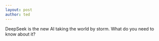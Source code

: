 ```yaml
---
layout: post
author: ted
---
```

DeepSeek is the new AI taking the world by storm. What do you need to know about it?